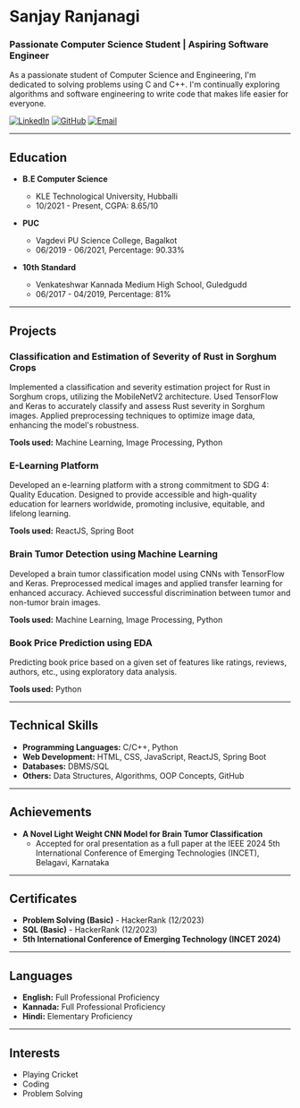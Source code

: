 # Sanjay Ranjanagi

### Passionate Computer Science Student | Aspiring Software Engineer

As a passionate student of Computer Science and Engineering, I'm dedicated to solving problems using C and C++. I'm continually exploring algorithms and software engineering to write code that makes life easier for everyone.

[![LinkedIn](https://img.shields.io/badge/LinkedIn-blue)](https://linkedin.com/in/sanjay-ranjanagi-970953245)
[![GitHub](https://img.shields.io/badge/GitHub-black)](https://github.com/sanjayranjanagi)
[![Email](https://img.shields.io/badge/Email-red)](mailto:ssranjanagi2003@gmail.com)

---

## Education

- **B.E Computer Science**
  - KLE Technological University, Hubballi
  - 10/2021 - Present, CGPA: 8.65/10

- **PUC**
  - Vagdevi PU Science College, Bagalkot
  - 06/2019 - 06/2021, Percentage: 90.33%

- **10th Standard**
  - Venkateshwar Kannada Medium High School, Guledgudd
  - 06/2017 - 04/2019, Percentage: 81%

---

## Projects

### Classification and Estimation of Severity of Rust in Sorghum Crops
Implemented a classification and severity estimation project for Rust in Sorghum crops, utilizing the MobileNetV2 architecture. Used TensorFlow and Keras to accurately classify and assess Rust severity in Sorghum images. Applied preprocessing techniques to optimize image data, enhancing the model's robustness.

**Tools used:** Machine Learning, Image Processing, Python

### E-Learning Platform
Developed an e-learning platform with a strong commitment to SDG 4: Quality Education. Designed to provide accessible and high-quality education for learners worldwide, promoting inclusive, equitable, and lifelong learning.

**Tools used:** ReactJS, Spring Boot

### Brain Tumor Detection using Machine Learning
Developed a brain tumor classification model using CNNs with TensorFlow and Keras. Preprocessed medical images and applied transfer learning for enhanced accuracy. Achieved successful discrimination between tumor and non-tumor brain images.

**Tools used:** Machine Learning, Image Processing, Python

### Book Price Prediction using EDA
Predicting book price based on a given set of features like ratings, reviews, authors, etc., using exploratory data analysis.

**Tools used:** Python

---

## Technical Skills

- **Programming Languages:** C/C++, Python
- **Web Development:** HTML, CSS, JavaScript, ReactJS, Spring Boot
- **Databases:** DBMS/SQL
- **Others:** Data Structures, Algorithms, OOP Concepts, GitHub

---

## Achievements

- **A Novel Light Weight CNN Model for Brain Tumor Classification**
  - Accepted for oral presentation as a full paper at the IEEE 2024 5th International Conference of Emerging Technologies (INCET), Belagavi, Karnataka

---

## Certificates

- **Problem Solving (Basic)** - HackerRank (12/2023)
- **SQL (Basic)** - HackerRank (12/2023)
- **5th International Conference of Emerging Technology (INCET 2024)**

---

## Languages

- **English:** Full Professional Proficiency
- **Kannada:** Full Professional Proficiency
- **Hindi:** Elementary Proficiency

---

## Interests

- Playing Cricket
- Coding
- Problem Solving

